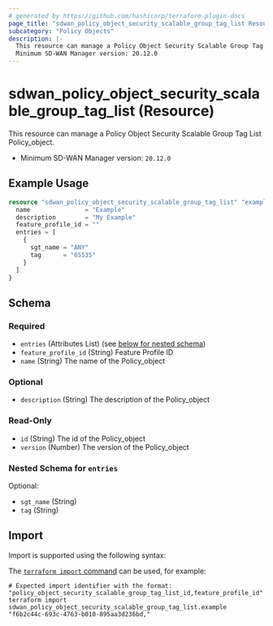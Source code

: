 ```yaml
---
# generated by https://github.com/hashicorp/terraform-plugin-docs
page_title: "sdwan_policy_object_security_scalable_group_tag_list Resource - terraform-provider-sdwan"
subcategory: "Policy Objects"
description: |-
  This resource can manage a Policy Object Security Scalable Group Tag List Policy_object.
  Minimum SD-WAN Manager version: 20.12.0
---
```


# sdwan_policy_object_security_scalable_group_tag_list (Resource)

This resource can manage a Policy Object Security Scalable Group Tag List Policy_object.
  - Minimum SD-WAN Manager version: `20.12.0`

## Example Usage

```terraform
resource "sdwan_policy_object_security_scalable_group_tag_list" "example" {
  name               = "Example"
  description        = "My Example"
  feature_profile_id = ""
  entries = [
    {
      sgt_name = "ANY"
      tag      = "65535"
    }
  ]
}
```

<!-- schema generated by tfplugindocs -->
## Schema

### Required

- `entries` (Attributes List) (see [below for nested schema](#nestedatt--entries))
- `feature_profile_id` (String) Feature Profile ID
- `name` (String) The name of the Policy_object

### Optional

- `description` (String) The description of the Policy_object

### Read-Only

- `id` (String) The id of the Policy_object
- `version` (Number) The version of the Policy_object

<a id="nestedatt--entries"></a>
### Nested Schema for `entries`

Optional:

- `sgt_name` (String)
- `tag` (String)

## Import

Import is supported using the following syntax:

The [`terraform import` command](https://developer.hashicorp.com/terraform/cli/commands/import) can be used, for example:

```shell
# Expected import identifier with the format: "policy_object_security_scalable_group_tag_list_id,feature_profile_id"
terraform import sdwan_policy_object_security_scalable_group_tag_list.example "f6b2c44c-693c-4763-b010-895aa3d236bd,"
```
